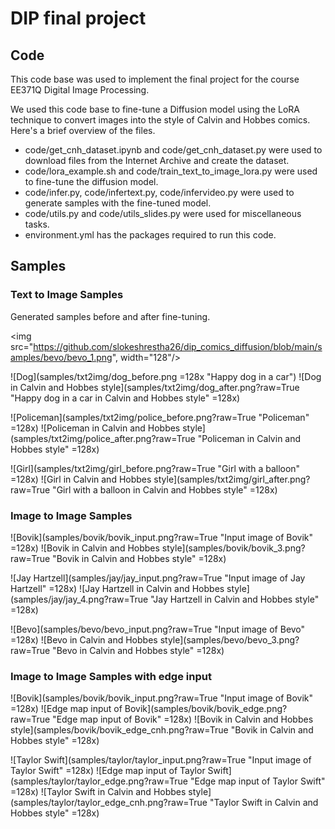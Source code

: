 # DIP final project

## Code

This code base was used to implement the final project for the course EE371Q Digital Image Processing. 

We used this code base to fine-tune a Diffusion model using the LoRA technique to convert images into the style of Calvin and Hobbes comics. 
Here's a brief overview of the files. 

* code/get_cnh_dataset.ipynb and code/get_cnh_dataset.py were used to download files from the Internet Archive and create the dataset. 
* code/lora_example.sh and code/train_text_to_image_lora.py were used to fine-tune the diffusion model.
* code/infer.py, code/infertext.py, code/infervideo.py were used to generate samples with the fine-tuned model.
* code/utils.py and code/utils_slides.py were used for miscellaneous tasks. 
* environment.yml has the packages required to run this code.

## Samples

### Text to Image Samples

Generated samples before and after fine-tuning. 

<img src="https://github.com/slokeshrestha26/dip_comics_diffusion/blob/main/samples/bevo/bevo_1.png", width="128"/>

![Dog](samples/txt2img/dog_before.png =128x "Happy dog in a car")
![Dog in Calvin and Hobbes style](samples/txt2img/dog_after.png?raw=True "Happy dog in a car in Calvin and Hobbes style" =128x)

![Policeman](samples/txt2img/police_before.png?raw=True "Policeman" =128x)
![Policeman in Calvin and Hobbes style](samples/txt2img/police_after.png?raw=True "Policeman in Calvin and Hobbes style" =128x)

![Girl](samples/txt2img/girl_before.png?raw=True "Girl with a balloon" =128x)
![Girl in Calvin and Hobbes style](samples/txt2img/girl_after.png?raw=True "Girl with a balloon in Calvin and Hobbes style" =128x)


### Image to Image Samples

![Bovik](samples/bovik/bovik_input.png?raw=True "Input image of Bovik" =128x)
![Bovik in Calvin and Hobbes style](samples/bovik/bovik_3.png?raw=True "Bovik in Calvin and Hobbes style" =128x)

![Jay Hartzell](samples/jay/jay_input.png?raw=True "Input image of Jay Hartzell" =128x)
![Jay Hartzell in Calvin and Hobbes style](samples/jay/jay_4.png?raw=True "Jay Hartzell in Calvin and Hobbes style" =128x)

![Bevo](samples/bevo/bevo_input.png?raw=True "Input image of Bevo" =128x)
![Bevo in Calvin and Hobbes style](samples/bevo/bevo_3.png?raw=True "Bevo in Calvin and Hobbes style" =128x)

### Image to Image Samples with edge input

![Bovik](samples/bovik/bovik_input.png?raw=True "Input image of Bovik" =128x)
![Edge map input of Bovik](samples/bovik/bovik_edge.png?raw=True "Edge map input of Bovik" =128x)
![Bovik in Calvin and Hobbes style](samples/bovik/bovik_edge_cnh.png?raw=True "Bovik in Calvin and Hobbes style" =128x)

![Taylor Swift](samples/taylor/taylor_input.png?raw=True "Input image of Taylor Swift" =128x)
![Edge map input of Taylor Swift](samples/taylor/taylor_edge.png?raw=True "Edge map input of Taylor Swift" =128x)
![Taylor Swift in Calvin and Hobbes style](samples/taylor/taylor_edge_cnh.png?raw=True "Taylor Swift in Calvin and Hobbes style" =128x)